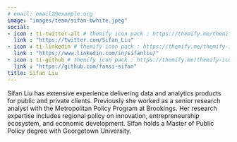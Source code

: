 ```yaml
---
# email: email2@example.org
image: "images/team/sifan-bwhite.jpeg"
social:
- icon : ti-twitter-alt # themify icon pack : https://themify.me/themify-icons
  link : "https://twitter.com/Sifan_Liu"
- icon : ti-linkedin # themify icon pack : https://themify.me/themify-icons
  link : "https://www.linkedin.com/in/sifanliu/"
- icon : ti-github # themify icon pack : https://themify.me/themify-icons
  link : "https://github.com/fansi-sifan"
title: Sifan Liu
---
```


Sifan Liu has extensive experience delivering data and analytics products for public and private clients. Previously she worked as a senior research analyst with the Metropolitan Policy Program at Brookings. Her research expertise includes regional policy on innovation, entrepreneurship ecosystem, and economic development. Sifan holds a Master of Public Policy degree with Georgetown University.